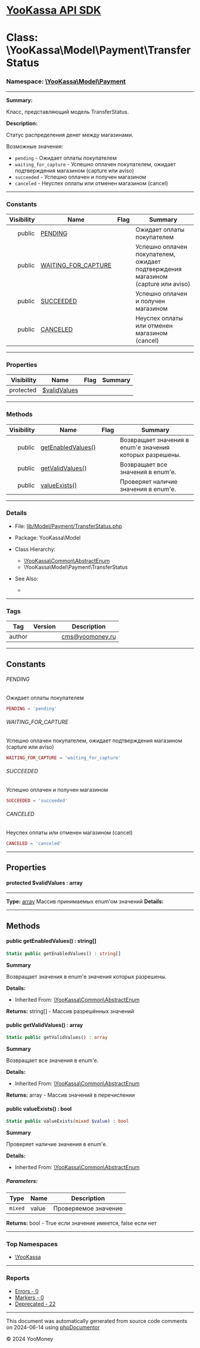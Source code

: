 # [YooKassa API SDK](../home.md)

# Class: \YooKassa\Model\Payment\TransferStatus
### Namespace: [\YooKassa\Model\Payment](../namespaces/yookassa-model-payment.md)
---
**Summary:**

Класс, представляющий модель TransferStatus.

**Description:**

Статус распределения денег между магазинами.

Возможные значения:
- `pending` - Ожидает оплаты покупателем
- `waiting_for_capture` - Успешно оплачен покупателем, ожидает подтверждения магазином (capture или aviso)
- `succeeded` - Успешно оплачен и получен магазином
- `canceled` - Неуспех оплаты или отменен магазином (cancel)

---
### Constants
| Visibility | Name | Flag | Summary |
| ----------:| ---- | ---- | ------- |
| public | [PENDING](../classes/YooKassa-Model-Payment-TransferStatus.md#constant_PENDING) |  | Ожидает оплаты покупателем |
| public | [WAITING_FOR_CAPTURE](../classes/YooKassa-Model-Payment-TransferStatus.md#constant_WAITING_FOR_CAPTURE) |  | Успешно оплачен покупателем, ожидает подтверждения магазином (capture или aviso) |
| public | [SUCCEEDED](../classes/YooKassa-Model-Payment-TransferStatus.md#constant_SUCCEEDED) |  | Успешно оплачен и получен магазином |
| public | [CANCELED](../classes/YooKassa-Model-Payment-TransferStatus.md#constant_CANCELED) |  | Неуспех оплаты или отменен магазином (cancel) |

---
### Properties
| Visibility | Name | Flag | Summary |
| ----------:| ---- | ---- | ------- |
| protected | [$validValues](../classes/YooKassa-Model-Payment-TransferStatus.md#property_validValues) |  |  |

---
### Methods
| Visibility | Name | Flag | Summary |
| ----------:| ---- | ---- | ------- |
| public | [getEnabledValues()](../classes/YooKassa-Common-AbstractEnum.md#method_getEnabledValues) |  | Возвращает значения в enum'е значения которых разрешены. |
| public | [getValidValues()](../classes/YooKassa-Common-AbstractEnum.md#method_getValidValues) |  | Возвращает все значения в enum'e. |
| public | [valueExists()](../classes/YooKassa-Common-AbstractEnum.md#method_valueExists) |  | Проверяет наличие значения в enum'e. |

---
### Details
* File: [lib/Model/Payment/TransferStatus.php](../../lib/Model/Payment/TransferStatus.php)
* Package: YooKassa\Model
* Class Hierarchy: 
  * [\YooKassa\Common\AbstractEnum](../classes/YooKassa-Common-AbstractEnum.md)
  * \YooKassa\Model\Payment\TransferStatus

* See Also:
  * [](https://yookassa.ru/developers/api)

---
### Tags
| Tag | Version | Description |
| --- | ------- | ----------- |
| author |  | cms@yoomoney.ru |

---
## Constants
<a name="constant_PENDING" class="anchor"></a>
###### PENDING
Ожидает оплаты покупателем

```php
PENDING = 'pending'
```


<a name="constant_WAITING_FOR_CAPTURE" class="anchor"></a>
###### WAITING_FOR_CAPTURE
Успешно оплачен покупателем, ожидает подтверждения магазином (capture или aviso)

```php
WAITING_FOR_CAPTURE = 'waiting_for_capture'
```


<a name="constant_SUCCEEDED" class="anchor"></a>
###### SUCCEEDED
Успешно оплачен и получен магазином

```php
SUCCEEDED = 'succeeded'
```


<a name="constant_CANCELED" class="anchor"></a>
###### CANCELED
Неуспех оплаты или отменен магазином (cancel)

```php
CANCELED = 'canceled'
```



---
## Properties
<a name="property_validValues"></a>
#### protected $validValues : array
---
**Type:** <a href="../array"><abbr title="array">array</abbr></a>
Массив принимаемых enum&#039;ом значений
**Details:**



---
## Methods
<a name="method_getEnabledValues" class="anchor"></a>
#### public getEnabledValues() : string[]

```php
Static public getEnabledValues() : string[]
```

**Summary**

Возвращает значения в enum'е значения которых разрешены.

**Details:**
* Inherited From: [\YooKassa\Common\AbstractEnum](../classes/YooKassa-Common-AbstractEnum.md)

**Returns:** string[] - Массив разрешённых значений


<a name="method_getValidValues" class="anchor"></a>
#### public getValidValues() : array

```php
Static public getValidValues() : array
```

**Summary**

Возвращает все значения в enum'e.

**Details:**
* Inherited From: [\YooKassa\Common\AbstractEnum](../classes/YooKassa-Common-AbstractEnum.md)

**Returns:** array - Массив значений в перечислении


<a name="method_valueExists" class="anchor"></a>
#### public valueExists() : bool

```php
Static public valueExists(mixed $value) : bool
```

**Summary**

Проверяет наличие значения в enum'e.

**Details:**
* Inherited From: [\YooKassa\Common\AbstractEnum](../classes/YooKassa-Common-AbstractEnum.md)

##### Parameters:
| Type | Name | Description |
| ---- | ---- | ----------- |
| <code lang="php">mixed</code> | value  | Проверяемое значение |

**Returns:** bool - True если значение имеется, false если нет



---

### Top Namespaces

* [\YooKassa](../namespaces/yookassa.md)

---

### Reports
* [Errors - 0](../reports/errors.md)
* [Markers - 0](../reports/markers.md)
* [Deprecated - 22](../reports/deprecated.md)

---

This document was automatically generated from source code comments on 2024-06-14 using [phpDocumentor](http://www.phpdoc.org/)

&copy; 2024 YooMoney